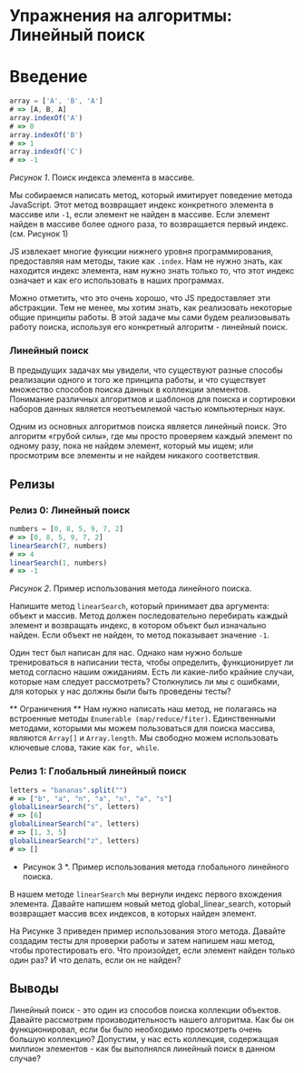 # Упражнения на алгоритмы: Линейный поиск

# Введение

```javascript
array = ['A', 'B', 'A']
# => [A, B, A]
array.indexOf('A')
# => 0
array.indexOf('B')
# => 1
array.indexOf('C')
# => -1
```
*Рисунок 1*. Поиск индекса элемента в массиве.

Мы собираемся написать метод, который имитирует поведение метода JavaScript. Этот метод возвращает индекс конкретного элемента в массиве или `-1`, если элемент не найден в массиве. Если элемент найден в массиве более одного раза, то возвращается первый индекс. (см. Рисунок 1)

JS извлекает многие функции нижнего уровня программирования, предоставляя нам методы, такие как `.index`. Нам не нужно знать, как находится индекс элемента, нам нужно знать только то, что этот индекс означает и как его использовать в наших программах.

Можно отметить, что это очень хорошо, что JS предоставляет эти абстракции. Тем не менее, мы хотим знать, как реализовать некоторые общие принципы работы. В этой задаче мы сами будем реализовывать работу поиска, используя его конкретный алгоритм - линейный поиск.

### Линейный поиск

В предыдущих задачах мы увидели, что существуют разные способы реализации одного и того же принципа работы, и что существует множество способов поиска данных в коллекции элементов. Понимание различных алгоритмов и шаблонов для поиска и сортировки наборов данных является неотъемлемой частью компьютерных наук.

Одним из основных алгоритмов поиска является линейный поиск. Это алгоритм «грубой силы», где мы просто проверяем каждый элемент по одному разу, пока не найдем элемент, который мы ищем; или просмотрим все элементы и не найдем никакого соответствия.


## Релизы
### Релиз 0: Линейный поиск

```javascript
numbers = [0, 8, 5, 9, 7, 2]
# => [0, 8, 5, 9, 7, 2]
linearSearch(7, numbers)
# => 4
linearSearch(1, numbers)
# => -1
```
*Рисунок 2*. Пример использования метода линейного поиска.

Напишите метод `linearSearch`, который принимает два аргумента: объект и массив. Метод должен последовательно перебирать каждый элемент и возвращать индекс, в котором объект был изначально найден. Если объект не найден, то метод показывает значение `-1`.

Один тест был написан для нас. Однако нам нужно больше  тренироваться в написании теста, чтобы определить, функционирует ли метод согласно нашим ожиданиям. Есть ли какие-либо крайние случаи, которые нам следует рассмотреть? Столкнулись ли мы с ошибками, для которых у нас должны были быть проведены тесты?

** Ограничения **
Нам нужно написать наш метод, не полагаясь на встроенные методы `Enumerable (map/reduce/fiter)`. Единственными методами, которыми мы можем пользоваться для поиска массива, являются `Array[]` и `Array.length`. Мы свободно можем использовать ключевые слова, такие как `for`,` while`.

### Релиз 1: Глобальный линейный поиск
```javascript
letters = "bananas".split("")
# => ["b", "a", "n", "a", "n", "a", "s"]
globalLinearSearch("s", letters)
# => [6]
globalLinearSearch("a", letters)
# => [1, 3, 5]
globalLinearSearch("z", letters)
# => []
```
* Рисунок 3 *. Пример использования метода глобального линейного поиска.

В нашем методе `linearSearch` мы вернули индекс первого вхождения элемента. Давайте напишем новый метод global_linear_search, который возвращает массив всех индексов, в которых найден элемент.

На Рисунке 3 приведен пример использования этого метода. Давайте создадим тесты для проверки работы и затем напишем наш метод, чтобы протестировать его. Что произойдет, если элемент найден только один раз? И что делать, если он не найден?

## Выводы

Линейный поиск - это один из способов поиска коллекции объектов. Давайте рассмотрим производительность нашего алгоритма. Как бы он функционировал, если бы было необходимо просмотреть очень большую коллекцию? Допустим, у нас есть коллекция, содержащая миллион элементов - как бы выполнялся линейный поиск в данном случае?

[implement-enumerable-challenge]: ../../../implement-enumerable-challenge
[rubydocs Array#index]: http://ruby-doc.org/core-2.1.0/Array.html#method-i-index
[wikipedia linear search]: http://en.wikipedia.org/wiki/Linear_search
